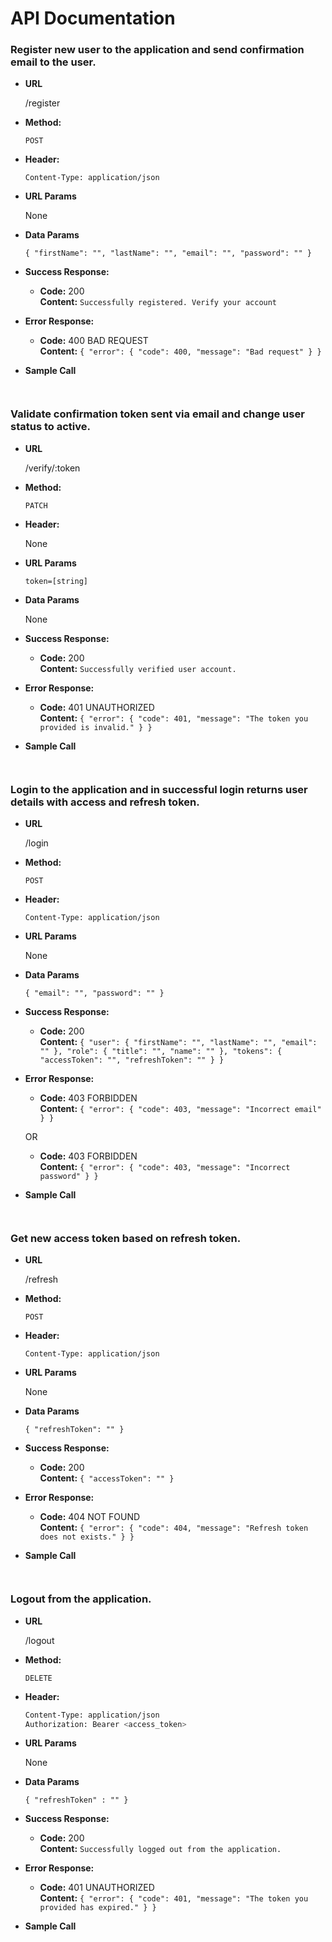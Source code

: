 # API Documentation

### Register new user to the application and send confirmation email to the user.
* **URL**

  /register

* **Method:**

  `POST`

* **Header:**

  `Content-Type: application/json`

*  **URL Params**

	None

* **Data Params**

	`{
		"firstName": "",
		"lastName": "",
		"email": "",
		"password": ""
	}`

* **Success Response:**

  * **Code:** 200 <br />
    **Content:** `Successfully registered. Verify your account`

* **Error Response:**

  * **Code:** 400 BAD REQUEST <br />
    **Content:**
    			`{
    				"error": {
       				 	"code": 400,
        				"message": "Bad request"
    				}
				}`

* **Sample Call**

	``` ```

### Validate confirmation token sent via email and change user status to active.

* **URL**

  /verify/:token

* **Method:**

  `PATCH`

* **Header:**

  None

*  **URL Params**

	`token=[string]`

* **Data Params**

	None

* **Success Response:**

  * **Code:** 200 <br />
    **Content:** `Successfully verified user account.`

* **Error Response:**

  * **Code:** 401 UNAUTHORIZED <br />
    **Content:**
    			`{
    				"error": {
        				"code": 401,
        				"message": "The token you provided is invalid."
    				}
				}`

* **Sample Call**

	``` ```


### Login to the application and in successful login returns user details with access and refresh token.

* **URL**

  /login

* **Method:**

  `POST`

* **Header:**

  `Content-Type: application/json`

*  **URL Params**

	None

* **Data Params**

	`{
		"email": "",
		"password": ""
	}`

* **Success Response:**

  * **Code:** 200 <br />
    **Content:**
    			`{
				    "user": {
				        "firstName": "",
				        "lastName": "",
				        "email": ""
				    },
				    "role": {
				        "title": "",
				        "name": ""
				    },
				    "tokens": {
				        "accessToken": "",
				        "refreshToken": ""
				    }
				}`

* **Error Response:**

  * **Code:** 403 FORBIDDEN <br />
    **Content:**
    			`{
				    "error": {
				        "code": 403,
				        "message": "Incorrect email"
				    }
				}`

  OR

  * **Code:** 403 FORBIDDEN <br />
    **Content:**
    			`{
				    "error": {
				        "code": 403,
				        "message": "Incorrect password"
				    }
				}`

* **Sample Call**

	``` ```

### Get new access token based on refresh token.

* **URL**

  /refresh

* **Method:**

  `POST`

* **Header:**

  `Content-Type: application/json`

*  **URL Params**

	None

* **Data Params**

	`{
		"refreshToken": ""
	}`

* **Success Response:**

  * **Code:** 200 <br />
    **Content:**
    			`{
				    "accessToken": ""
				}`

* **Error Response:**

  * **Code:** 404 NOT FOUND <br />
    **Content:**
    			`{
				    "error": {
				        "code": 404,
				        "message": "Refresh token does not exists."
				    }
				}`

* **Sample Call**

	``` ```

### Logout from the application.

* **URL**

  /logout

* **Method:**

  `DELETE`

* **Header:**

  ```bash
  Content-Type: application/json
  Authorization: Bearer <access_token>
  ```

*  **URL Params**

	None

* **Data Params**

	`{
		"refreshToken" : ""
	}`

* **Success Response:**

  * **Code:** 200 <br />
    **Content:** `Successfully logged out from the application.`

* **Error Response:**

  * **Code:** 401 UNAUTHORIZED <br />
    **Content:**
    			`{
				    "error": {
				        "code": 401,
				        "message": "The token you provided has expired."
				    }
				}`

* **Sample Call**

	``` ```